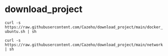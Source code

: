 # download_project

```curl -s https://raw.githubusercontent.com/Cazeho/download_project/main/docker_ubuntu.sh | sh```

```curl -s https://raw.githubusercontent.com/Cazeho/download_project/main/network | sh```
